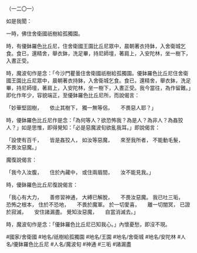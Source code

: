（一二〇一）

如是我聞：

一時，佛住舍衛國祇樹給孤獨園。

時，有優鉢羅色比丘尼，住舍衛國王園比丘尼眾中，晨朝著衣持鉢，入舍衛城乞食。食已，還精舍，舉衣鉢，洗足畢，持尼師壇，著肩上，入安陀林，坐一樹下，入晝正受。

時，魔波旬作是念：「今沙門瞿曇住舍衛國祇樹給孤獨園。優鉢羅色比丘尼住舍衛國王園比丘尼眾中，晨朝著衣持鉢，入舍衛城乞食。食已，還精舍，舉衣鉢，洗足畢，持尼師壇，著肩上，入安陀林，坐一樹下，入晝正受。我今當往，為作留難。」即化作年少，容貌端正，至優鉢羅色比丘尼所，而說偈言：

「妙華堅固樹，　　依止其樹下，
獨一無等侶，　　不畏惡人耶？」

時，優鉢羅色比丘尼作是念：「為何等人？欲恐怖我？為是人？為非人？為姦狡人？」如是思惟，即得覺知：「必是惡魔波旬欲亂我耳。」即說偈言：

「設使有百千，　　皆是姦狡人，
如汝等惡魔，　　來至我所者，
不能動毛髮，　　不畏汝惡魔。」

魔復說偈言：

「我今入汝腹，　　住於內藏中，
或住兩眉間，　　汝不能見我。」

時，優鉢羅色比丘尼復說偈言：

「我心有大力，　　善修習神通，
大縛已解脫，　　不畏汝惡魔。
我已吐三垢，　　恐怖之根本，
住於不恐地，　　不畏於魔軍。
於一切愛喜，　　離一切闇冥，
已證於寂滅，　　安住諸漏盡。
覺知汝惡魔，　　自當消滅去。」

時，魔波旬作是念：「優鉢羅色比丘尼已知我心。」內懷憂愁，即沒不現。

#國家/舍衛國
#地名/祇樹給孤獨園
#地名/王園
#地名/舍衛城
#地名/安陀林
#人名/優鉢羅色比丘尼
#人名/魔波旬
#神通
#三垢
#諸漏盡
